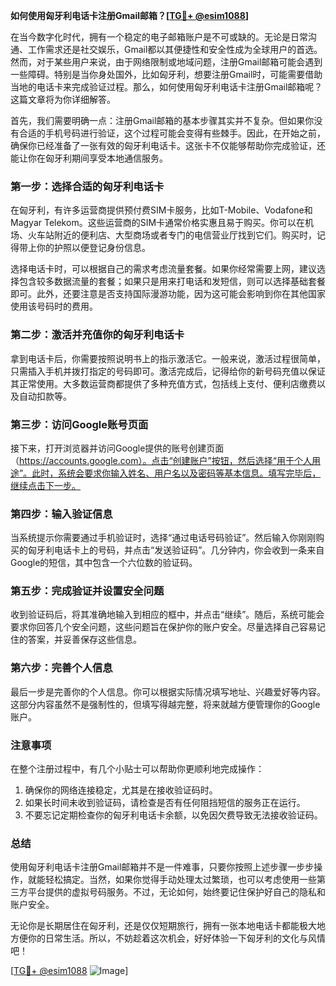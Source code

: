 **如何使用匈牙利电话卡注册Gmail邮箱？[[TG💪+ @esim1088](https://t.me/s/esim1088)]**

在当今数字化时代，拥有一个稳定的电子邮箱账户是不可或缺的。无论是日常沟通、工作需求还是社交娱乐，Gmail都以其便捷性和安全性成为全球用户的首选。然而，对于某些用户来说，由于网络限制或地域问题，注册Gmail邮箱可能会遇到一些障碍。特别是当你身处国外，比如匈牙利，想要注册Gmail时，可能需要借助当地的电话卡来完成验证过程。那么，如何使用匈牙利电话卡注册Gmail邮箱呢？这篇文章将为你详细解答。

首先，我们需要明确一点：注册Gmail邮箱的基本步骤其实并不复杂。但如果你没有合适的手机号码进行验证，这个过程可能会变得有些棘手。因此，在开始之前，确保你已经准备了一张有效的匈牙利电话卡。这张卡不仅能够帮助你完成验证，还能让你在匈牙利期间享受本地通信服务。

### **第一步：选择合适的匈牙利电话卡**

在匈牙利，有许多运营商提供预付费SIM卡服务，比如T-Mobile、Vodafone和Magyar Telekom。这些运营商的SIM卡通常价格实惠且易于购买。你可以在机场、火车站附近的便利店、大型商场或者专门的电信营业厅找到它们。购买时，记得带上你的护照以便登记身份信息。

选择电话卡时，可以根据自己的需求考虑流量套餐。如果你经常需要上网，建议选择包含较多数据流量的套餐；如果只是用来打电话和发短信，则可以选择基础套餐即可。此外，还要注意是否支持国际漫游功能，因为这可能会影响到你在其他国家使用该号码时的费用。

### **第二步：激活并充值你的匈牙利电话卡**

拿到电话卡后，你需要按照说明书上的指示激活它。一般来说，激活过程很简单，只需插入手机并拨打指定的号码即可。激活完成后，记得给你的新号码充值以保证其正常使用。大多数运营商都提供了多种充值方式，包括线上支付、便利店缴费以及自动扣款等。

### **第三步：访问Google账号页面**

接下来，打开浏览器并访问Google提供的账号创建页面（https://accounts.google.com）。点击“创建账户”按钮，然后选择“用于个人用途”。此时，系统会要求你输入姓名、用户名以及密码等基本信息。填写完毕后，继续点击下一步。

### **第四步：输入验证信息**

当系统提示你需要通过手机验证时，选择“通过电话号码验证”。然后输入你刚刚购买的匈牙利电话卡上的号码，并点击“发送验证码”。几分钟内，你会收到一条来自Google的短信，其中包含一个六位数的验证码。

### **第五步：完成验证并设置安全问题**

收到验证码后，将其准确地输入到相应的框中，并点击“继续”。随后，系统可能会要求你回答几个安全问题，这些问题旨在保护你的账户安全。尽量选择自己容易记住的答案，并妥善保存这些信息。

### **第六步：完善个人信息**

最后一步是完善你的个人信息。你可以根据实际情况填写地址、兴趣爱好等内容。这部分内容虽然不是强制性的，但填写得越完整，将来就越方便管理你的Google账户。

### **注意事项**

在整个注册过程中，有几个小贴士可以帮助你更顺利地完成操作：

1. 确保你的网络连接稳定，尤其是在接收验证码时。
2. 如果长时间未收到验证码，请检查是否有任何阻挡短信的服务正在运行。
3. 不要忘记定期检查你的匈牙利电话卡余额，以免因欠费导致无法接收验证码。

### **总结**

使用匈牙利电话卡注册Gmail邮箱并不是一件难事，只要你按照上述步骤一步步操作，就能轻松搞定。当然，如果你觉得手动处理太过繁琐，也可以考虑使用一些第三方平台提供的虚拟号码服务。不过，无论如何，始终要记住保护好自己的隐私和账户安全。

无论你是长期居住在匈牙利，还是仅仅短期旅行，拥有一张本地电话卡都能极大地方便你的日常生活。所以，不妨趁着这次机会，好好体验一下匈牙利的文化与风情吧！

[[TG💪+ @esim1088](https://t.me/s/esim1088) ![Image](https://i.postimg.cc/4NQfJmqS/Snipaste-2025-05-13-00-14-12.png)]